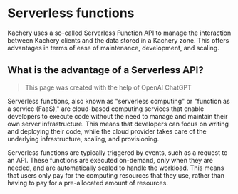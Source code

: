 # Serverless functions

Kachery uses a so-called Serverless Function API to manage the interaction between Kachery clients and the data stored in a Kachery zone. This offers advantages in terms of ease of maintenance, development, and scaling.

## What is the advantage of a Serverless API?

> This page was created with the help of OpenAI ChatGPT

Serverless functions, also known as "serverless computing" or "function as a service (FaaS)," are cloud-based computing services that enable developers to execute code without the need to manage and maintain their own server infrastructure. This means that developers can focus on writing and deploying their code, while the cloud provider takes care of the underlying infrastructure, scaling, and provisioning.

Serverless functions are typically triggered by events, such as a request to an API. These functions are executed on-demand, only when they are needed, and are automatically scaled to handle the workload. This means that users only pay for the computing resources that they use, rather than having to pay for a pre-allocated amount of resources.
